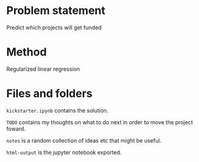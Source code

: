 # Problem statement

Predict which projects will get funded

# Method

Regularized linear regression

# Files and folders

`kickstarter.ipynb` contains the solution.

`TODO` contains my thoughts on what to do next in order to move the project foward.

`notes` is a random collection of ideas etc that might be useful.

`html-output` is the jupyter notebook exported.

